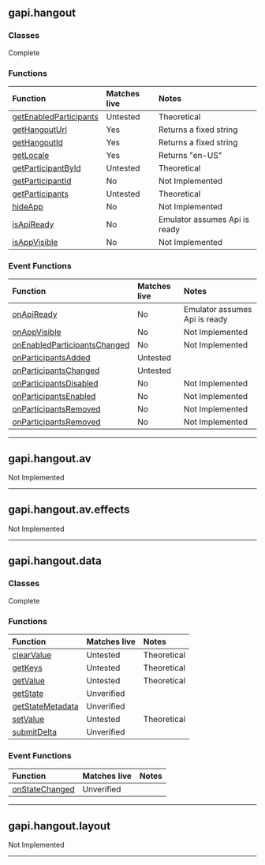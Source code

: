 ## gapi.hangout ##

### Classes ###

Complete

### Functions ###

| **Function** | **Matches live** | **Notes** |
|:-------------|:-----------------|:----------|
| [getEnabledParticipants](https://developers.google.com/+/hangouts/reference#gapi.hangout.getEnabledParticipants) | Untested         | Theoretical |
| [getHangoutUrl](https://developers.google.com/+/hangouts/reference#gapi.hangout.getHangoutUrl) | Yes              | Returns a fixed string |
| [getHangoutId](https://developers.google.com/+/hangouts/reference#gapi.hangout.getHangoutId) | Yes              | Returns a fixed string|
| [getLocale](https://developers.google.com/+/hangouts/reference#gapi.hangout.getLocale) | Yes              | Returns "en-US" |
| [getParticipantById](https://developers.google.com/+/hangouts/reference#gapi.hangout.getParticipantById) | Untested         | Theoretical |
| [getParticipantId](https://developers.google.com/+/hangouts/reference#gapi.hangout.getParticipantId) | No               | Not Implemented |
| [getParticipants](https://developers.google.com/+/hangouts/reference#gapi.hangout.getParticipants) | Untested         | Theoretical |
| [hideApp](https://developers.google.com/+/hangouts/reference#gapi.hangout.getEnabledParticipants) | No               | Not Implemented |
| [isApiReady](https://developers.google.com/+/hangouts/reference#gapi.hangout.isApiReady) | No               | Emulator assumes Api is ready |
| [isAppVisible](https://developers.google.com/+/hangouts/reference#gapi.hangout.isAppVisible) | No               | Not Implemented |



### Event Functions ###

| **Function** | **Matches live** | **Notes** |
|:-------------|:-----------------|:----------|
| [onApiReady](https://developers.google.com/+/hangouts/reference#gapi.hangout.onApiReady) | No               | Emulator assumes Api is ready |
| [onAppVisible](https://developers.google.com/+/hangouts/reference#gapi.hangout.onAppVisible) | No               | Not Implemented |
| [onEnabledParticipantsChanged](https://developers.google.com/+/hangouts/reference#gapi.hangout.onEnabledParticipantsChanged) | No               | Not Implemented |
| [onParticipantsAdded](https://developers.google.com/+/hangouts/reference#gapi.hangout.onParticipantsAdded) | Untested         |           |
| [onParticipantsChanged](https://developers.google.com/+/hangouts/reference#gapi.hangout.onParticipantsChanged) | Untested         |           |
| [onParticipantsDisabled](https://developers.google.com/+/hangouts/reference#gapi.hangout.onParticipantsDisabled) | No               | Not Implemented |
| [onParticipantsEnabled](https://developers.google.com/+/hangouts/reference#gapi.hangout.onParticipantsEnabled) | No               | Not Implemented |
| [onParticipantsRemoved](https://developers.google.com/+/hangouts/reference#gapi.hangout.onParticipantsRemoved) | No               | Not Implemented |
| [onParticipantsRemoved](https://developers.google.com/+/hangouts/reference#gapi.hangout.onParticipantsRemoved) | No               | Not Implemented |


---


## gapi.hangout.av ##

Not Implemented


---


## gapi.hangout.av.effects ##

Not Implemented


---


## gapi.hangout.data ##

### Classes ###

Complete

### Functions ###

| **Function** | **Matches live** | **Notes** |
|:-------------|:-----------------|:----------|
| [clearValue](https://developers.google.com/+/hangouts/reference#gapi.hangout.data.clearValue) | Untested         | Theoretical |
| [getKeys](https://developers.google.com/+/hangouts/reference#gapi.hangout.data.getKeys) | Untested         | Theoretical |
| [getValue](https://developers.google.com/+/hangouts/reference#gapi.hangout.data.getValue) | Untested         | Theoretical |
| [getState](https://developers.google.com/+/hangouts/reference#gapi.hangout.data.getState) | Unverified       |           |
| [getStateMetadata](https://developers.google.com/+/hangouts/reference#gapi.hangout.data.getStateMetadata) | Unverified       |           |
| [setValue](https://developers.google.com/+/hangouts/reference#gapi.hangout.data.setValue) | Untested         | Theoretical |
| [submitDelta](https://developers.google.com/+/hangouts/reference#gapi.hangout.data.submitDelta) | Unverified       |           |

### Event Functions ###

| **Function** | **Matches live** | **Notes** |
|:-------------|:-----------------|:----------|
| [onStateChanged](https://developers.google.com/+/hangouts/reference#gapi.hangout.data.onStateChanged) | Unverified       |           |


---


## gapi.hangout.layout ##

Not Implemented


---

